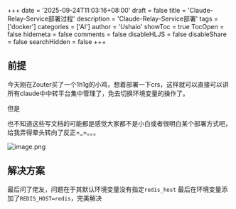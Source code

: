 +++
date = '2025-09-24T11:03:16+08:00'
draft = false
title = 'Claude-Relay-Service部署过程'
description = 'Claude-Relay-Service部署'
tags = ['docker']
categories = ['AI']
author = 'Ushaio'
showToc = true
TocOpen = false
hidemeta = false
comments = false
disableHLJS = false
disableShare = false
searchHidden = false
+++

## 前提

今天刚在Zouter买了一个1h1g的小鸡，想着部署一下crs，这样就可以直接可以讲所有claude中中转平台集中管理了，免去切换环境变量的操作了。

但是

也不知道这些写文档的可能都是感觉大家都不是小白或者很明白某个部署方式吧，给我弄得晕头转向了反正=_=。。。

![image.png](https://img.yunbiu.top/file/20250926/1758850932211_image.png)

## 解决方案
最后问了佬友，问题在于其默认环境变量没有指定`redis_host`
最后在环境变量添加了`REDIS_HOST=redis`，完美解决

